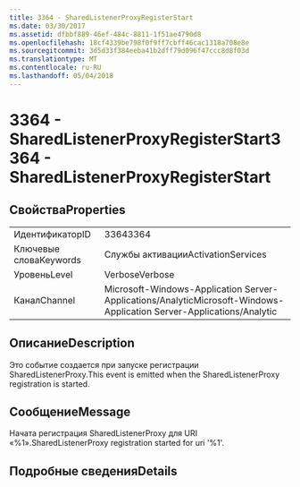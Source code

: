 ```yaml
---
title: 3364 - SharedListenerProxyRegisterStart
ms.date: 03/30/2017
ms.assetid: dfbbf889-46ef-484c-8811-1f51ae4790d8
ms.openlocfilehash: 18cf4339be798f0f9ff7cbff46cac1318a708e8e
ms.sourcegitcommit: 3d5d33f384eeba41b2dff79d096f47ccc8d8f03d
ms.translationtype: MT
ms.contentlocale: ru-RU
ms.lasthandoff: 05/04/2018
---
```

# <a name="3364---sharedlistenerproxyregisterstart"></a><span data-ttu-id="e796a-102">3364 - SharedListenerProxyRegisterStart</span><span class="sxs-lookup"><span data-stu-id="e796a-102">3364 - SharedListenerProxyRegisterStart</span></span>
## <a name="properties"></a><span data-ttu-id="e796a-103">Свойства</span><span class="sxs-lookup"><span data-stu-id="e796a-103">Properties</span></span>  
  
|||  
|-|-|  
|<span data-ttu-id="e796a-104">Идентификатор</span><span class="sxs-lookup"><span data-stu-id="e796a-104">ID</span></span>|<span data-ttu-id="e796a-105">3364</span><span class="sxs-lookup"><span data-stu-id="e796a-105">3364</span></span>|  
|<span data-ttu-id="e796a-106">Ключевые слова</span><span class="sxs-lookup"><span data-stu-id="e796a-106">Keywords</span></span>|<span data-ttu-id="e796a-107">Службы активации</span><span class="sxs-lookup"><span data-stu-id="e796a-107">ActivationServices</span></span>|  
|<span data-ttu-id="e796a-108">Уровень</span><span class="sxs-lookup"><span data-stu-id="e796a-108">Level</span></span>|<span data-ttu-id="e796a-109">Verbose</span><span class="sxs-lookup"><span data-stu-id="e796a-109">Verbose</span></span>|  
|<span data-ttu-id="e796a-110">Канал</span><span class="sxs-lookup"><span data-stu-id="e796a-110">Channel</span></span>|<span data-ttu-id="e796a-111">Microsoft-Windows-Application Server-Applications/Analytic</span><span class="sxs-lookup"><span data-stu-id="e796a-111">Microsoft-Windows-Application Server-Applications/Analytic</span></span>|  
  
## <a name="description"></a><span data-ttu-id="e796a-112">Описание</span><span class="sxs-lookup"><span data-stu-id="e796a-112">Description</span></span>  
 <span data-ttu-id="e796a-113">Это событие создается при запуске регистрации SharedListenerProxy.</span><span class="sxs-lookup"><span data-stu-id="e796a-113">This event is emitted when the SharedListenerProxy registration is started.</span></span>  
  
## <a name="message"></a><span data-ttu-id="e796a-114">Сообщение</span><span class="sxs-lookup"><span data-stu-id="e796a-114">Message</span></span>  
 <span data-ttu-id="e796a-115">Начата регистрация SharedListenerProxy для URI «%1».</span><span class="sxs-lookup"><span data-stu-id="e796a-115">SharedListenerProxy registration started for uri '%1'.</span></span>  
  
## <a name="details"></a><span data-ttu-id="e796a-116">Подробные сведения</span><span class="sxs-lookup"><span data-stu-id="e796a-116">Details</span></span>
